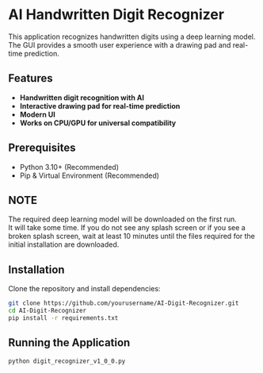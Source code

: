 # AI Handwritten Digit Recognizer  

This application recognizes handwritten digits using a deep learning model. The GUI provides a smooth user experience with a drawing pad and real-time prediction.  

## Features  
- **Handwritten digit recognition with AI**  
- **Interactive drawing pad for real-time prediction**  
- **Modern UI**  
- **Works on CPU/GPU for universal compatibility**  

## Prerequisites  
- Python 3.10+ (Recommended)  
- Pip & Virtual Environment (Recommended)

## NOTE
The required deep learning model will be downloaded on the first run.  
It will take some time. If you do not see any splash screen or if you see a broken splash screen, wait at least 10 minutes until the files required for the initial installation are downloaded.

## Installation  
Clone the repository and install dependencies:  
```bash
git clone https://github.com/yourusername/AI-Digit-Recognizer.git
cd AI-Digit-Recognizer
pip install -r requirements.txt
```

## Running the Application
```bash
python digit_recognizer_v1_0_0.py
```
